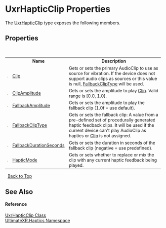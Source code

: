 # UxrHapticClip Properties
 

The <a href="T_UltimateXR_Haptics_UxrHapticClip">UxrHapticClip</a> type exposes the following members.


## Properties
&nbsp;<table><tr><th></th><th>Name</th><th>Description</th></tr><tr><td>![Public property](media/pubproperty.gif "Public property")</td><td><a href="P_UltimateXR_Haptics_UxrHapticClip_Clip">Clip</a></td><td>
Gets or sets the primary AudioClip to use as source for vibration. If the device does not support audio clips as sources or this value is null, <a href="P_UltimateXR_Haptics_UxrHapticClip_FallbackClipType">FallbackClipType</a> will be used.</td></tr><tr><td>![Public property](media/pubproperty.gif "Public property")</td><td><a href="P_UltimateXR_Haptics_UxrHapticClip_ClipAmplitude">ClipAmplitude</a></td><td>
Gets or sets the amplitude to play <a href="P_UltimateXR_Haptics_UxrHapticClip_Clip">Clip</a>. Valid range is [0.0, 1.0].</td></tr><tr><td>![Public property](media/pubproperty.gif "Public property")</td><td><a href="P_UltimateXR_Haptics_UxrHapticClip_FallbackAmplitude">FallbackAmplitude</a></td><td>
Gets or sets the amplitude to play the fallback clip (1.0f = use default).</td></tr><tr><td>![Public property](media/pubproperty.gif "Public property")</td><td><a href="P_UltimateXR_Haptics_UxrHapticClip_FallbackClipType">FallbackClipType</a></td><td>
Gets or sets the fallback clip: A value from a pre-defined set of procedurally generated haptic feedback clips. It will be used if the current device can't play AudioClip as haptics or <a href="P_UltimateXR_Haptics_UxrHapticClip_Clip">Clip</a> is not assigned.</td></tr><tr><td>![Public property](media/pubproperty.gif "Public property")</td><td><a href="P_UltimateXR_Haptics_UxrHapticClip_FallbackDurationSeconds">FallbackDurationSeconds</a></td><td>
Gets or sets the duration in seconds of the fallback clip (negative = use predefined).</td></tr><tr><td>![Public property](media/pubproperty.gif "Public property")</td><td><a href="P_UltimateXR_Haptics_UxrHapticClip_HapticMode">HapticMode</a></td><td>
Gets or sets whether to replace or mix the clip with any current haptic feedback being played.</td></tr></table>&nbsp;
<a href="#uxrhapticclip-properties">Back to Top</a>

## See Also


#### Reference
<a href="T_UltimateXR_Haptics_UxrHapticClip">UxrHapticClip Class</a><br /><a href="N_UltimateXR_Haptics">UltimateXR.Haptics Namespace</a><br />